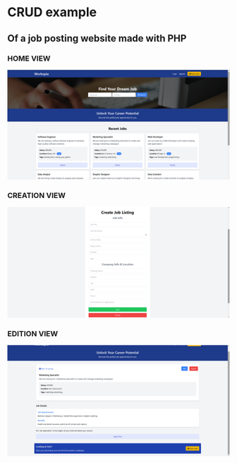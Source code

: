 # CRUD example
## Of a job posting website made with PHP

### HOME VIEW
![Home view](https://github.com/Kuraishy/PHPCrud/blob/main/pics/home.png?raw=true)

### CREATION VIEW
![creation view](https://github.com/Kuraishy/PHPCrud/blob/main/pics/creation.png?raw=true)

### EDITION VIEW
![edition view](https://github.com/Kuraishy/PHPCrud/blob/main/pics/edition.png?raw=true)
